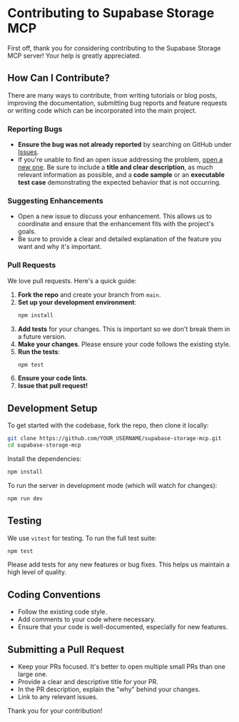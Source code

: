 # Contributing to Supabase Storage MCP

First off, thank you for considering contributing to the Supabase Storage MCP server! Your help is greatly appreciated.

## How Can I Contribute?

There are many ways to contribute, from writing tutorials or blog posts, improving the documentation, submitting bug reports and feature requests or writing code which can be incorporated into the main project.

### Reporting Bugs

- **Ensure the bug was not already reported** by searching on GitHub under [Issues](https://github.com/USERNAME/supabase-storage-mcp/issues).
- If you're unable to find an open issue addressing the problem, [open a new one](https://github.com/USERNAME/supabase-storage-mcp/issues/new). Be sure to include a **title and clear description**, as much relevant information as possible, and a **code sample** or an **executable test case** demonstrating the expected behavior that is not occurring.

### Suggesting Enhancements

- Open a new issue to discuss your enhancement. This allows us to coordinate and ensure that the enhancement fits with the project's goals.
- Be sure to provide a clear and detailed explanation of the feature you want and why it's important.

### Pull Requests

We love pull requests. Here's a quick guide:

1.  **Fork the repo** and create your branch from `main`.
2.  **Set up your development environment**:
    ```bash
    npm install
    ```
3.  **Add tests** for your changes. This is important so we don't break them in a future version.
4.  **Make your changes**. Please ensure your code follows the existing style.
5.  **Run the tests**:
    ```bash
    npm test
    ```
6.  **Ensure your code lints**.
7.  **Issue that pull request!**

## Development Setup

To get started with the codebase, fork the repo, then clone it locally:

```bash
git clone https://github.com/YOUR_USERNAME/supabase-storage-mcp.git
cd supabase-storage-mcp
```

Install the dependencies:

```bash
npm install
```

To run the server in development mode (which will watch for changes):

```bash
npm run dev
```

## Testing

We use `vitest` for testing. To run the full test suite:

```bash
npm test
```

Please add tests for any new features or bug fixes. This helps us maintain a high level of quality.

## Coding Conventions

-   Follow the existing code style.
-   Add comments to your code where necessary.
-   Ensure that your code is well-documented, especially for new features.

## Submitting a Pull Request

-   Keep your PRs focused. It's better to open multiple small PRs than one large one.
-   Provide a clear and descriptive title for your PR.
-   In the PR description, explain the "why" behind your changes.
-   Link to any relevant issues.

Thank you for your contribution!
